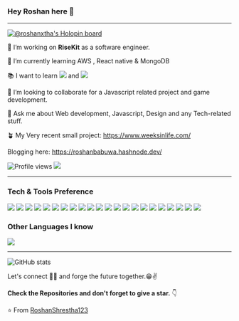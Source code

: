 ### Hey Roshan here 👋

---

[![@roshanxtha's Holopin board](https://holopin.io/api/user/board?user=roshanxtha)](https://holopin.io/@roshanxtha)


 🔭 I’m working on **RiseKit** as a software engineer.
 
 🌱 I’m currently learning AWS , React native & MongoDB
 
 :books: I want to learn <img src="https://img.shields.io/badge/-python-3a495d?style=flat&logo=python"> and <img src="http://img.shields.io/badge/-Deno-black?style=flat&logo=deno&logoColor=white"/>
 
 👯 I’m looking to collaborate for a Javascript related project and game development.
 
 💬 Ask me about Web development, Javascript, Design and any Tech-related stuff.
 
 🪴 My Very recent small project: https://www.weeksinlife.com/

Blogging here: https://roshanbabuwa.hashnode.dev/

![Profile views](https://gpvc.arturio.dev/RoshanShrestha123)  <img src="https://img.shields.io/github/followers/RoshanShrestha123?label=Follow" style=" float:left, margin-right:10px" />


---


### Tech & Tools Preference

<img src = "https://img.shields.io/badge/-HTML5-E34F26?style=flat&logo=html5&logoColor=white"> <img src = "https://img.shields.io/badge/-CSS3-1572B6?style=flat&logo=css3&logoColor=white">
<img src="https://img.shields.io/badge/PHP-777BB4?style=flat&logo=php&logoColor=white">
<img src="https://img.shields.io/badge/React_Native-20232A?style=flat&logo=react&logoColor=61DAFB">
<img src="https://img.shields.io/badge/Flutter-02569B?style=flat&logo=flutter&logoColor=white">
<img src="https://img.shields.io/badge/-Bootstrap-563D7C?style=flat&logo=bootstrap&logoColor=white">
<img src="https://img.shields.io/badge/-JavaScript-eed718?style=flat&logo=javascript&logoColor=ffffff">
<img src="https://img.shields.io/badge/-Sass-cc6699?style=flat&logo=sass&logoColor=ffffff">
<img src="https://img.shields.io/badge/-React-000000?style=flat&logo=react&logoColor=00c8ff">
<img src="https://img.shields.io/badge/-GraphQL-e535ab?style=flat&logo=graphql&logoColor=FFFFFF">
<img src="https://img.shields.io/badge/-MySQL-F29111?style=flat&logo=mysql&logoColor=FFFFFF">
<img src="https://img.shields.io/badge/-Express.js-787878?style=flat">
<img src="https://img.shields.io/badge/-Node.js-3C873A?style=flat&logo=Node.js&logoColor=white">
<img src="https://img.shields.io/badge/-Firebase-FFA611?style=flat&logo=firebase&logoColor=FFFFFF">
<img src="https://img.shields.io/badge/-Progressive Web Apps-5A0FC8?style=flat">
<img src="http://img.shields.io/badge/-Git-F1502F?style=flat&logo=git&logoColor=FFFFFF">
<img src="http://img.shields.io/badge/-Github-000000?style=flat&logo=github&logoColor=FFFFFF">
<img src="http://img.shields.io/badge/-VS%20Code-007ACC?style=flat&logo=visual%20studio%20code&logoColor=white">
<img src="http://img.shields.io/badge/-Heroku-430098?style=flat&logo=heroku&logoColor=white">
<img src="http://img.shields.io/badge/-AWS-black?style=flat&logo=amazonaws&logoColor=white">
<img src="http://img.shields.io/badge/-Figma-white?style=flat&logo=figma&logoColor=#EE501D">
<img src="http://img.shields.io/badge/-Typescript-black?style=flat&logo=typescript&logoColor=00c8ff">

### Other Languages I know
<img src="https://img.shields.io/badge/Java-ED8B00?style=flat&logo=java&logoColor=white">

---

![GitHub stats](https://github-readme-stats.vercel.app/api?username=RoshanShrestha123&show_icons=true&hide_border=true)




Let's connect 👨‍💻 and forge the future together.😁✌

**Check the Repositories and don't forget to give a star.** 👇

:star: From [RoshanShrestha123](https://github.com/RoshanShrestha123)
